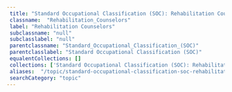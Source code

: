 ```yaml
--- 
 title: "Standard Occupational Classification (SOC): Rehabilitation Counselors" 
 classname:  "Rehabilitation_Counselors" 
 label: "Rehabilitation Counselors" 
 subclassname: "null" 
 subclasslabel: "null" 
 parentclassname: "Standard_Occupational_Classification_(SOC)" 
 parentclasslabel: "Standard Occupational Classification (SOC)" 
 equalentCollections: [] 
 collections: ['Standard Occupational Classification (SOC): Rehabilitation Counselors']
 aliases:  "/topic/standard-occupational-classification-soc-rehabilitation-counselors"  
 searchCategory: "topic" 
---
```

